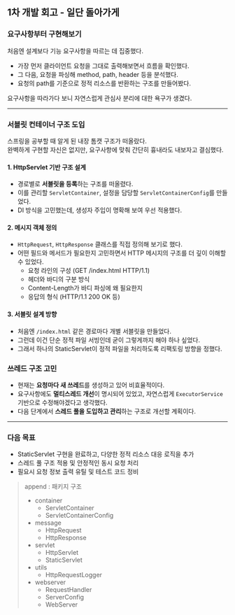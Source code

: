 


## 1차 개발 회고 - 일단 돌아가게

### 요구사항부터 구현해보기

처음엔 설계보다 기능 요구사항을 따르는 데 집중했다.

- 가장 먼저 클라이언트 요청을 그대로 출력해보면서 흐름을 확인했다.
- 그 다음, 요청을 파싱해 method, path, header 등을 분석했다.
- 요청의 path를 기준으로 정적 리소스를 반환하는 구조를 만들어봤다.

요구사항을 따라가다 보니 자연스럽게 관심사 분리에 대한 욕구가 생겼다.

---

### 서블릿 컨테이너 구조 도입

스프링을 공부할 때 알게 된 내장 톰캣 구조가 떠올랐다.  
완벽하게 구현할 자신은 없지만, 요구사항에 맞춰 간단히 흉내라도 내보자고 결심했다.

#### 1. HttpServlet 기반 구조 설계
- 경로별로 **서블릿을 등록**하는 구조를 떠올렸다.
- 이를 관리할 `ServletContainer`, 설정을 담당할 `ServletContainerConfig`를 만들었다.
- DI 방식을 고민했는데, 생성자 주입이 명확해 보여 우선 적용했다.

#### 2. 메시지 객체 정의
- `HttpRequest`, `HttpResponse` 클래스를 직접 정의해 보기로 했다.
- 어떤 필드와 메서드가 필요한지 고민하면서 HTTP 메시지의 구조를 더 깊이 이해할 수 있었다.
  - 요청 라인의 구성 (GET /index.html HTTP/1.1)
  - 헤더와 바디의 구분 방식 
  - Content-Length가 바디 파싱에 왜 필요한지 
  - 응답의 형식 (HTTP/1.1 200 OK 등)

#### 3. 서블릿 설계 방향
- 처음엔 `/index.html` 같은 경로마다 개별 서블릿을 만들었다.
- 그런데 이건 단순 정적 파일 서빙인데 굳이 그렇게까지 해야 하나 싶었다.
- 그래서 하나의 StaticServlet이 정적 파일을 처리하도록 리팩토링 방향을 정했다.


### 쓰레드 구조 고민

- 현재는 **요청마다 새 쓰레드**를 생성하고 있어 비효율적이다.
- 요구사항에도 **멀티스레드 개선**이 명시되어 있었고, 자연스럽게 `ExecutorService` 기반으로 수정해야겠다고 생각했다.
- 다음 단계에서 **스레드 풀을 도입하고 관리**하는 구조로 개선할 계획이다.

---

### 다음 목표

- StaticServlet 구현을 완료하고, 다양한 정적 리소스 대응 로직을 추가
- 스레드 풀 구조 적용 및 안정적인 동시 요청 처리
- 필요시 요청 정보 출력 유틸 및 테스트 코드 정비











> append : 패키지 구조
> 
> - container
>   - ServletContainer
>   - ServletContainerConfig
> - message
>   - HttpRequest
>   - HttpResponse
> - servlet
>   - HttpServlet
>   - StaticServlet
> - utils
>   - HttpRequestLogger
> - webserver
>   - RequestHandler
>   - ServerConfig
>   - WebServer
